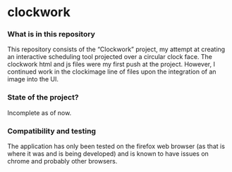 # clockwork<br>
<h3>What is in this repository</h3>
    <p>This repository consists of the “Clockwork” project, my attempt at creating an interactive scheduling tool projected over
        a circular clock face. The clockwork html and js files were my first push at the project. However, I continued work in the
        clockimage line of files upon the integration of an image into the UI.</p>
    <h3>State of the project?</h3>
    <p>Incomplete as of now.</p>
    <h3>Compatibility and testing</h3>
    <p>The application has only been tested on the firefox web browser (as that is where it was and is being developed) and is known to have issues on chrome and probably other browsers.</p>
